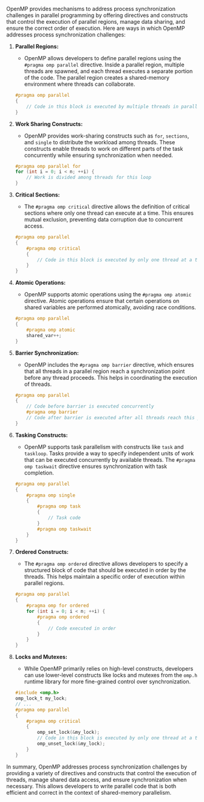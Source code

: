 OpenMP provides mechanisms to address process synchronization challenges in parallel programming by offering directives and constructs that control the execution of parallel regions, manage data sharing, and ensure the correct order of execution. Here are ways in which OpenMP addresses process synchronization challenges:

1. **Parallel Regions:**
   - OpenMP allows developers to define parallel regions using the `#pragma omp parallel` directive. Inside a parallel region, multiple threads are spawned, and each thread executes a separate portion of the code. The parallel region creates a shared-memory environment where threads can collaborate.

   ```c
   #pragma omp parallel
   {
       // Code in this block is executed by multiple threads in parallel
   }
   ```

2. **Work Sharing Constructs:**
   - OpenMP provides work-sharing constructs such as `for`, `sections`, and `single` to distribute the workload among threads. These constructs enable threads to work on different parts of the task concurrently while ensuring synchronization when needed.

   ```c
   #pragma omp parallel for
   for (int i = 0; i < n; ++i) {
       // Work is divided among threads for this loop
   }
   ```

3. **Critical Sections:**
   - The `#pragma omp critical` directive allows the definition of critical sections where only one thread can execute at a time. This ensures mutual exclusion, preventing data corruption due to concurrent access.

   ```c
   #pragma omp parallel
   {
       #pragma omp critical
       {
           // Code in this block is executed by only one thread at a time
       }
   }
   ```

4. **Atomic Operations:**
   - OpenMP supports atomic operations using the `#pragma omp atomic` directive. Atomic operations ensure that certain operations on shared variables are performed atomically, avoiding race conditions.

   ```c
   #pragma omp parallel
   {
       #pragma omp atomic
       shared_var++;
   }
   ```

5. **Barrier Synchronization:**
   - OpenMP includes the `#pragma omp barrier` directive, which ensures that all threads in a parallel region reach a synchronization point before any thread proceeds. This helps in coordinating the execution of threads.

   ```c
   #pragma omp parallel
   {
       // Code before barrier is executed concurrently
       #pragma omp barrier
       // Code after barrier is executed after all threads reach this point
   }
   ```

6. **Tasking Constructs:**
   - OpenMP supports task parallelism with constructs like `task` and `taskloop`. Tasks provide a way to specify independent units of work that can be executed concurrently by available threads. The `#pragma omp taskwait` directive ensures synchronization with task completion.

   ```c
   #pragma omp parallel
   {
       #pragma omp single
       {
           #pragma omp task
           {
               // Task code
           }
           #pragma omp taskwait
       }
   }
   ```

7. **Ordered Constructs:**
   - The `#pragma omp ordered` directive allows developers to specify a structured block of code that should be executed in order by the threads. This helps maintain a specific order of execution within parallel regions.

   ```c
   #pragma omp parallel
   {
       #pragma omp for ordered
       for (int i = 0; i < n; ++i) {
           #pragma omp ordered
           {
               // Code executed in order
           }
       }
   }
   ```

8. **Locks and Mutexes:**
   - While OpenMP primarily relies on high-level constructs, developers can use lower-level constructs like locks and mutexes from the `omp.h` runtime library for more fine-grained control over synchronization.

   ```c
   #include <omp.h>
   omp_lock_t my_lock;
   // ...
   #pragma omp parallel
   {
       #pragma omp critical
       {
           omp_set_lock(&my_lock);
           // Code in this block is executed by only one thread at a time
           omp_unset_lock(&my_lock);
       }
   }
   ```

In summary, OpenMP addresses process synchronization challenges by providing a variety of directives and constructs that control the execution of threads, manage shared data access, and ensure synchronization when necessary. This allows developers to write parallel code that is both efficient and correct in the context of shared-memory parallelism.
